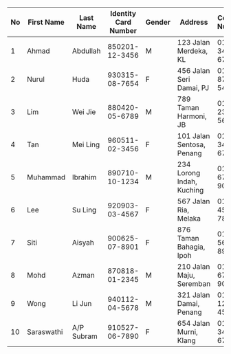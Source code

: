| No | First Name | Last Name  | Identity Card Number | Gender | Address                 | Contact Number    |
|----|------------|------------|----------------------|-----|-------------------------|-------------------|
| 1  | Ahmad      | Abdullah   | 850201-12-3456      | M   | 123 Jalan Merdeka, KL  | 012-345-6789     |
| 2  | Nurul      | Huda       | 930315-08-7654      | F   | 456 Jalan Seri Damai, PJ| 019-876-5432     |
| 3  | Lim        | Wei Jie    | 880420-05-6789      | M   | 789 Taman Harmoni, JB   | 016-234-5678     |
| 4  | Tan        | Mei Ling   | 960511-02-3456      | F   | 101 Jalan Sentosa, Penang| 011-345-6789     |
| 5  | Muhammad   | Ibrahim    | 890710-10-1234      | M   | 234 Lorong Indah, Kuching| 017-678-9012     |
| 6  | Lee        | Su Ling    | 920903-03-4567      | F   | 567 Jalan Ria, Melaka   | 013-456-7890     |
| 7  | Siti       | Aisyah     | 900625-07-8901      | F   | 876 Taman Bahagia, Ipoh | 014-567-8901     |
| 8  | Mohd       | Azman      | 870818-01-2345      | M   | 210 Jalan Maju, Seremban| 010-678-9012     |
| 9  | Wong       | Li Jun     | 940112-04-5678      | M   | 321 Jalan Damai, Penang | 019-123-4567     |
| 10 | Saraswathi | A/P Subram | 910527-06-7890      | F   | 654 Jalan Murni, Klang  | 012-345-6789     |
